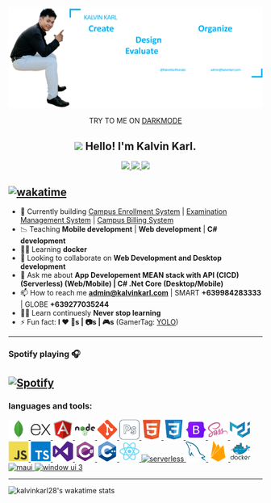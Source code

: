 ![banner](Banner/GithubBanner.png)
<p align="center">TRY TO ME ON <a target="_blank" href="https://github.com/settings/appearance">DARKMODE</a></p>
<h2 align="center"> <img src="https://user-images.githubusercontent.com/18350557/176309783-0785949b-9127-417c-8b55-ab5a4333674e.gif" height=25> Hello! I'm Kalvin Karl.</h2>
<p align="center">
	<a href="https://www.facebook.com/kalvinkarl28">
		<img src="https://img.shields.io/badge/facebook-%230057B5.svg?&style=for-the-badge&logo=facebook&logoColor=white" height=25>
	</a>
	<a href="https://www.linkedin.com/in/kalvinkarlnonato">
		<img src="https://img.shields.io/badge/linkedin-%230077B5.svg?&style=for-the-badge&logo=linkedin&logoColor=white" height=25>
	</a>
	<a href="https://twitter.com/KalvinKarl28">
		<img src="https://img.shields.io/badge/twitter-%231DA1F2.svg?&style=for-the-badge&logo=twitter&logoColor=white" height=25>
	</a>
</p>

[![wakatime](https://wakatime.com/badge/user/cfd9c50e-5767-4e6f-b4f0-ae0bab880956.svg)](https://wakatime.com/@cfd9c50e-5767-4e6f-b4f0-ae0bab880956)
-------
- 🔭 Currently building [Campus Enrollment System](https://github.com/kalvinkarl/campus-enrollment-system) | [Examination Management System](https://github.com/kalvinkarl/examination-management-system) | [Campus Billing System](https://github.com/kalvinkarl/campus-billing-system)
- 📉 Teaching **Mobile development** | **Web development** | **C# development**
- 👨‍💻 Learning **docker**
- 🤝 Looking to collaborate on **Web Development and Desktop development**
- 💬 Ask me about **App Developement MEAN stack with API (CICD) (Serverless) (Web/Mobile) | C# .Net Core (Desktop/Mobile)**
- 📫 How to reach me **admin@kalvinkarl.com** | SMART **+639984283333** | GLOBE **+639277035244**
- 🧘‍♂️ Learn continuesly **Never stop learning**
- ⚡ Fun fact: **I :heart: :dog:s | :camera:s | :video_game:s** (GamerTag: [YOLO](https://steamcommunity.com/id/kalvinkarlnonato/))
-------
### Spotify playing 🎧
[![Spotify](https://novatorem-j5jwcqkwo-kalvinkarlnonato.vercel.app/api/spotify)](https://open.spotify.com/user/pcarwfvsi3ecxvbjcd331ud11)
-------
### languages and tools:
<p align="left">
	<span>
		<a target="_blank" rel="noreferrer" href="https://www.mongodb.com">
			<img alt="mongodb" width="40" height="40" src="https://raw.githubusercontent.com/devicons/devicon/master/icons/mongodb/mongodb-original.svg"/>
		</a>
	</span>
   	<span>
		<a target="_blank" rel="noreferrer" href="https://expressjs.com">
			<img alt="express" width="40" height="40" src="https://raw.githubusercontent.com/devicons/devicon/master/icons/express/express-original.svg"/>
		</a>
	</span>
    	<span>
		<a target="_blank" rel="noreferrer" href="https://angular.io">
			<img alt="angular" width="40" height="40" src="https://raw.githubusercontent.com/devicons/devicon/master/icons/angularjs/angularjs-original.svg"/>
		</a>
	</span>
	<span>
		<a target="_blank" rel="noreferrer" href="https://nodejs.org">
			<img alt="nodejs" width="40" height="40" src="https://raw.githubusercontent.com/devicons/devicon/master/icons/nodejs/nodejs-original-wordmark.svg"/>
		</a>
	</span>
	<span>
		<a target="_blank" rel="noreferrer" href="https://git-scm.com">
			<img alt="git" width="40" height="40" src="https://raw.githubusercontent.com/devicons/devicon/master/icons/git/git-original.svg"/>
		</a>
	</span>
	<span>
		<a target="_blank" rel="noreferrer" href="https://www.adobe.com/ph_en/products/photoshop/landpa.html">
			<img alt="photoshop" width="40" height="40" src="https://raw.githubusercontent.com/devicons/devicon/master/icons/photoshop/photoshop-line.svg"/>
		</a>
	</span>
	<span>
		<a target="_blank" rel="noreferrer" href="https://developer.mozilla.org/en-US/docs/Glossary/HTML5">
			<img alt="html5" width="40" height="40" src="https://raw.githubusercontent.com/devicons/devicon/master/icons/html5/html5-original.svg"/>
		</a>
	</span>
	<span>
		<a target="_blank" rel="noreferrer" href="https://developer.mozilla.org/en-US/docs/Web/CSS">
			<img alt="css3" width="40" height="40" src="https://raw.githubusercontent.com/devicons/devicon/master/icons/css3/css3-original.svg"/>
		</a>
	</span>
	<span>
		<a target="_blank" rel="noreferrer" href="https://getbootstrap.com">
			<img alt="bootstrap" width="40" height="40" src="https://raw.githubusercontent.com/devicons/devicon/master/icons/bootstrap/bootstrap-original.svg"/>
		</a>
	</span>
	<span>
		<a target="_blank" rel="noreferrer" href="https://sass-lang.com">
			<img alt="sass" width="40" height="40" src="https://raw.githubusercontent.com/devicons/devicon/master/icons/sass/sass-original.svg"/>
		</a>
	</span>
	<span>
		<a target="_blank" rel="noreferrer" href="https://mui.com">
			<img alt="materialui" width="40" height="40" src="https://raw.githubusercontent.com/devicons/devicon/master/icons/materialui/materialui-original.svg"/>
		</a>
	</span>
	<span>
		<a target="_blank" rel="noreferrer" href="https://devdocs.io/javascript">
			<img alt="javascript" width="40" height="40" src="https://raw.githubusercontent.com/devicons/devicon/master/icons/javascript/javascript-original.svg"/>
		</a>
	</span>
	<span>
		<a target="_blank" rel="noreferrer" href="https://www.typescriptlang.org">
			<img alt="typescript" width="40" height="40" src="https://raw.githubusercontent.com/devicons/devicon/master/icons/typescript/typescript-original.svg"/>
		</a>
	</span>
	<span>
		<a target="_blank" rel="noreferrer" href="https://visualstudio.microsoft.com">
			<img alt="visualstudio" width="40" height="40" src="https://raw.githubusercontent.com/devicons/devicon/master/icons/visualstudio/visualstudio-plain.svg"/>
		</a>
	</span>
	<span>
		<a target="_blank" rel="noreferrer" href="https://docs.microsoft.com/en-us/dotnet/csharp">
			<img alt="csharp" width="40" height="40" src="https://raw.githubusercontent.com/devicons/devicon/master/icons/csharp/csharp-original.svg"/>
		</a>
	</span>
	<span>
		<a target="_blank" rel="noreferrer" href="https://cplusplus.com">
			<img alt="cplusplus" width="40" height="40" src="https://raw.githubusercontent.com/devicons/devicon/master/icons/cplusplus/cplusplus-original.svg"/>
		</a>
	</span>
	<span>
		<a target="_blank" rel="noreferrer" href="https://reactjs.org">
            <img alt="react" width="40" height="40" src="https://raw.githubusercontent.com/devicons/devicon/master/icons/react/react-original.svg">
		</a>
	</span>
	<span>
		<a target="_blank" rel="noreferrer" href="https://www.serverless.com">
			<img alt="serverless" width="40" height="40" src="https://www.svgrepo.com/show/354334/serverless.svg"/>
		</a>
	</span>
  	<span>
		<a target="_blank" rel="noreferrer" href="https://www.mysql.com">
            <img alt="mysql" width="40" height="40" src="https://raw.githubusercontent.com/devicons/devicon/master/icons/mysql/mysql-original.svg">
		</a>
	</span>
  	<span>
		<a target="_blank" rel="noreferrer" href="https://firebase.google.com">
            <img alt="firebase" width="40" height="40" src="https://raw.githubusercontent.com/devicons/devicon/master/icons/firebase/firebase-plain.svg">
		</a>
	</span>
  	<span>
		<a target="_blank" rel="noreferrer" href="https://www.docker.com">
            <img alt="docker" width="40" height="40" src="https://raw.githubusercontent.com/devicons/devicon/master/icons/docker/docker-original-wordmark.svg">
		</a>
	</span>
	<span>
		<a target="_blank" rel="noreferrer" href="https://learn.microsoft.com/en-us/windows/apps/winui/">
			<img alt="maui" width="40" height="40" src="https://user-images.githubusercontent.com/16964652/66596008-f4e3ed80-eb50-11e9-9a8a-3e9a5adf4d7c.png"/>
		</a>
	</span>
	<span>
		<a target="_blank" rel="noreferrer" href="https://learn.microsoft.com/en-us/dotnet/maui/?view=net-maui-8.0">
			<img alt="window ui 3" width="40" height="40" src="https://devblogs.microsoft.com/dotnet/wp-content/uploads/sites/10/2021/10/shadow.png"/>
		</a>
	</span>
</p>

-------
![kalvinkarl28's wakatime stats](https://github-readme-stats.vercel.app/api/wakatime?username=kalvinkarl28&hide_title=true&hide_border=true&langs_count=5&bg_color=00000000&text_color=777)
<!---
![kalvinkarl28's GitHub stats](https://github-readme-stats-git-master-kalvinkarlnonato.vercel.app/api?username=kalvinkarlnonato&show_icons=true&theme=blueberry&bg_color=00000000&text_color=777&hide_border=true)
-->
